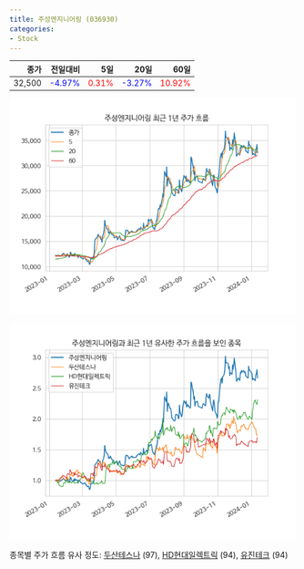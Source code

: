```yaml
---
title: 주성엔지니어링 (036930)
categories:
- Stock
---
```


|종가|전일대비|5일|20일|60일|
|---:|-------:|--:|---:|---:|
|32,500|<span style="color: blue">-4.97%</span>|<span style="color: red">0.31%</span>|<span style="color: blue">-3.27%</span>|<span style="color: red">10.92%</span>|


<!-- more -->

![036930](/assets/images/stock/036930.png)

![036930](/assets/images/stock/036930_sim.png)

종목별 주가 흐름 유사 정도:
[두산테스나](/stock/131970/) (97),
[HD현대일렉트릭](/stock/267260/) (94),
[유진테크](/stock/084370/) (94)
